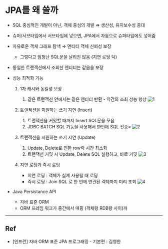 # JPA를 왜 쓸까
- SQL 중심적인 개발이 아닌, 객체 중심의 개발 ⇒ 생산성, 유지보수성 증대
- 슈퍼/서브타입에서 서브타입에 넣으면, JPA에서 자동으로 슈퍼타입에도 넣어줌
- 자유로운 객체 그래프 탐색  ⇒ 엔티티 객체 신뢰성 보장
    - 그렇다고 엄청난 SQL문을 날리진 않음 (지연 로딩 덕)
- 동일한 트랜잭션에서 조회한 엔티티는 같음을 보장
- 성능 최적화 기능
    1. 1차 캐시와 동일성 보장
        1. 같은 트랜잭션 안에서는 같은 엔티티 반환 - 약간의 조회 성능 향상
            ![1](https://github.com/gilyeon00/TIL/assets/52391627/0cf387f6-dc05-4b3a-895a-eee2aa16ca36)

    2. 트랜잭션을 지원하는 쓰기 지연 (Insert)
        1. 트랜잭션을 커밋할 때까지 Insert SQL문을 모음
        2. JDBC BATCH SQL 기능을 사용해서 한번에 SQL 전송=
           ![2](https://github.com/gilyeon00/TIL/assets/52391627/e008c0ef-5272-4375-b38f-6ccd741fed36)

    3. 트랜잭션을 지원하는 쓰기 지연 (Update)
        1. Update, Delete로 인한 row락 시간 최소화
        2. 트랜잭션 커밋 시  Update, Delete SQL 실행하고, 바로 커밋
           ![3](https://github.com/gilyeon00/TIL/assets/52391627/2dba50da-3147-4b7a-bead-634ad155cafb)

    4. 지연 로딩과 즉시 로딩
        - 지연 로딩 : 객체가 실제 사용될 때 로딩
        - 즉시 로딩 : Join SQL 로 한 번에 연관된 객체까지 미리 조회
        ![4](https://github.com/gilyeon00/TIL/assets/52391627/c9a01eed-cd56-4bc2-8b16-bdf8a6df59fb)


- Java Persistance API
    - 자바 표준 ORM
    - ORM 프레임 워크가 중간에서 매핑  (객체랑 RDB랑 사이)까


---
## Ref
- [인프런] 자바 ORM 표준 JPA 프로그래밍 - 기본편 : 김영한